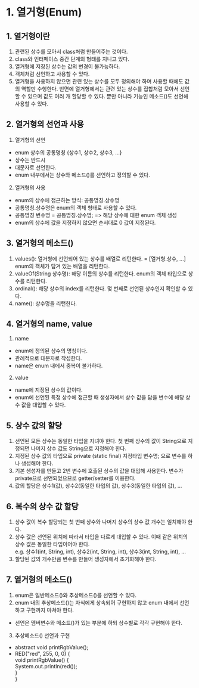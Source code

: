 # 1. 열거형(Enum)
## 1. 열거형이란
1. 관련된 상수를 모아서 class처럼 만들어주는 것이다.
2. class와 인터페이스 중간 단계의 형태를 지니고 있다.
3. 열거형에 저장된 상수는 값의 변경이 불가능하다.
4. 객체처럼 선언하고 사용할 수 있다.
5. 열거형을 사용하지 않으면 관련 있는 상수를 모두 정의해야 하며 사용할 때에도 값의 역할만 수행한다. 반면에 열거형에서는 관련 있는 상수를 집합처럼 모아서 선언할 수 있으며 값도 여러 개 할당할 수 있다. 뿐만 아니라 기능인 메소드()도 선언해 사용할 수 있다.

## 2. 열거형의 선언과 사용
1. 열거형의 선언
- enum 상수의 공통명칭 {상수1, 상수2, 상수3, ...}
- 상수는 반드시 
- 대문자로 선언한다.
- enum 내부에서는 상수와 메소드()를 선언하고 정의할 수 있다.
2. 열거형의 사용
- enum의 상수에 접근하는 방식: 공통명칭.상수명
- 공통명칭.상수명은 enum의 객체 형태로 사용할 수 있다.
- 공통명칭 변수명 = 공통명칭.상수명; => 해당 상수에 대한 enum 객체 생성
- enum의 상수에 값을 지정하지 않으면 순서대로 0 값이 지정된다.

## 3. 열거형의 메소드()
1. values(): 열거형에 선언되어 있는 상수를 배열로 리턴한다. = [열거형.상수, ...] enum의 객체가 담겨 있는 배열을 리턴한다.
2. valueOf(String 상수명): 해당 이름의 상수를 리턴한다. enum의 객체 타입으로 상수를 리턴한다.
3. ordinal(): 해당 상수의 index를 리턴한다. 몇 번째로 선언된 상수인지 확인할 수 있다.
4. name(): 상수명을 리턴한다.

## 4. 열거형의 name, value
1. name
- enum에 정의된 상수의 명칭이다.
- 관례적으로 대문자로 작성한다.
- name은 enum 내에서 중복이 불가하다.
2. value
- name에 지정된 상수의 값이다.
- enum에 선언된 특정 상수에 접근할 때 생성자에서 상수 값을 담을 변수에 해당 상수 값을 대입할 수 있다.

## 5. 상수 값의 할당
1. 선언된 모든 상수는 동일한 타입을 지녀야 한다. 첫 번째 상수의 값이 String으로 지정되면 나머지 상수 값도 String으로 지정해야 한다.
2. 지정된 상수 값의 타입으로 private (static final) 지정타입 변수명; 으로 변수를 하나 생성해야 한다.
3. 기본 생성자를 만들고 2번 변수에 호출된 상수의 값을 대입해 사용한다. 변수가 private으로 선언되었으므로 getter/setter를 이용한다.
4. 값의 할당은 상수1(값), 상수2(동일한 타입의 값), 상수3(동일한 타입의 값), ...

## 6. 복수의 상수 값 할당
1. 상수 값이 복수 할당되는 첫 번째 상수와 나머지 상수의 상수 값 개수는 일치해야 한다.
2. 상수 값은 선언된 위치에 따라서 타입을 다르게 대입할 수 있다. 이때 같은 위치의 상수 값은 동일한 타입이어야 한다.  
e.g. 상수1(int, String, int), 상수2(int, String, int), 상수3(int, String, int), ...
3. 할당된 값의 개수만큼 변수를 만들어 생성자에서 초기화해야 한다.

## 7. 열거형의 메소드()
1. enum은 일반메소드()와 추상메소드()를 선언할 수 있다.
2. enum 내의 추상메소드()는 자식에게 상속되어 구현하지 않고 enum 내에서 선언하고 구현까지 마쳐야 한다.
- 선언은 멤버변수와 메소드()가 있는 부분에 하되 상수별로 각각 구현해야 한다.
3. 추상메소드() 선언과 구현
- abstract void printRgbValue();
- RED("red", 255, 0, 0) {  
        void printRgbValue() {  
                System.out.println(red());  
        }  
}